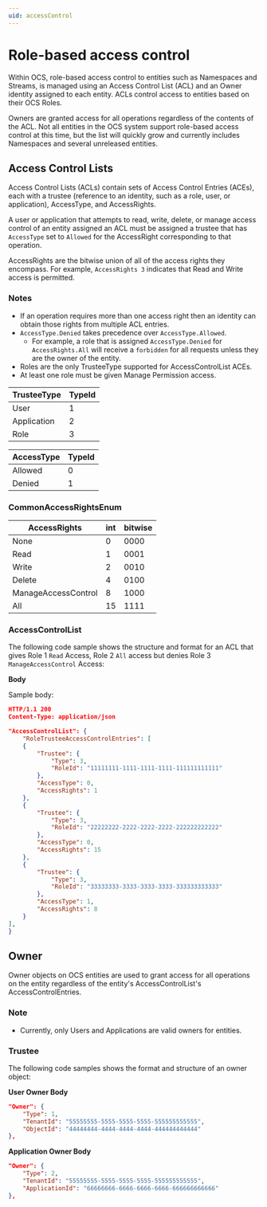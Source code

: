 ```yaml
---
uid: accessControl
---
```


# Role-based access control 

Within OCS, role-based access control to entities such as Namespaces and Streams, is managed using an Access Control List (ACL) and an Owner identity assigned to each entity. ACLs control access to entities based on their OCS Roles.

Owners are granted access for all operations regardless of the contents of the ACL. Not all entities in the OCS system support role-based access control at this time, but the list will quickly grow and currently includes Namespaces and several unreleased entities.

## Access Control Lists

Access Control Lists (ACLs) contain sets of Access Control Entries (ACEs), each with a trustee (reference to an identity, such as a role, user, or application), AccessType, and AccessRights. 

A user or application that attempts to read, write, delete, or manage access control of an entity assigned an ACL must be assigned a trustee that has `AccessType` set to `Allowed` for the AccessRight corresponding to that operation.

AccessRights are the bitwise union of all of the access rights they encompass. For example, `AccessRights 3` indicates that Read and Write access is permitted.

### Notes
- If an operation requires more than one access right then an identity can obtain those rights from multiple ACL entries.
- `AccessType.Denied` takes precedence over `AccessType.Allowed`.
  - For example, a role that is assigned `AccessType.Denied` for `AccessRights.All` will receive a `forbidden` for all  requests unless they are the owner of the entity.
- Roles are the only TrusteeType supported for AccessControlList ACEs.
- At least one role must be given Manage Permission access.

| TrusteeType           | TypeId | 
|-----------------------|--------|
| User                  | 1      |
| Application           | 2      |
| Role                  | 3      |


| AccessType            | TypeId | 
|-----------------------|--------|
| Allowed               | 0      |
| Denied                | 1      |

### CommonAccessRightsEnum 

| AccessRights          | int  | bitwise |
|-----------------------|------|---------|
| None                  | 0    |    0000 |
| Read                  | 1    |    0001 |
| Write                 | 2    |    0010 |
| Delete                | 4    |    0100 |
| ManageAccessControl   | 8    |    1000 |
| All                   | 15   |    1111 |

### AccessControlList

The following code sample shows the structure and format for an ACL that gives Role 1 `Read` Access, Role 2 `All` access but denies Role 3 `ManageAccessControl` Access:

**Body**

Sample  body:
```json
HTTP/1.1 200
Content-Type: application/json

"AccessControlList": {
	"RoleTrusteeAccessControlEntries": [
    {
    	"Trustee": {
    		"Type": 3,
    		"RoleId": "11111111-1111-1111-1111-111111111111"
    	},
    	"AccessType": 0,
    	"AccessRights": 1
    },
    {
		"Trustee": {
			"Type": 3,
    		"RoleId": "22222222-2222-2222-2222-222222222222"
    	},
    	"AccessType": 0,
    	"AccessRights": 15
    },
    {
		"Trustee": {
    		"Type": 3,
    		"RoleId": "33333333-3333-3333-3333-333333333333"
    	},
    	"AccessType": 1,
    	"AccessRights": 8
	}
],
}
```

## Owner

Owner objects on OCS entities are used to grant access for all operations on the entity regardless of the entity's AccessControlList's AccessControlEntries. 

### Note
- Currently, only Users and Applications are valid owners for entities.  

### Trustee

The following code samples shows the format and structure of an owner object:

**User Owner Body**
```json
"Owner": {
	"Type": 1,
	"TenantId": "55555555-5555-5555-5555-555555555555",
	"ObjectId": "44444444-4444-4444-4444-444444444444"
},
```

**Application Owner Body**
```json
"Owner": {
	"Type": 2,
	"TenantId": "55555555-5555-5555-5555-555555555555",
	"ApplicationId": "66666666-6666-6666-6666-666666666666"
},
```
